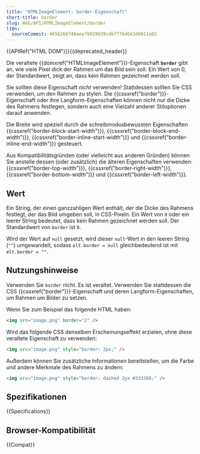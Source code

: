 ```yaml
---
title: "HTMLImageElement: border-Eigenschaft"
short-title: border
slug: Web/API/HTMLImageElement/border
l10n:
  sourceCommit: 4656260748aea78929639c4bf776d643d9911a82
---
```


{{APIRef("HTML DOM")}}{{deprecated_header}}

Die veraltete {{domxref("HTMLImageElement")}}-Eigenschaft **`border`** gibt an, wie viele Pixel dick der Rahmen um das Bild sein soll. Ein Wert von 0, der Standardwert, zeigt an, dass kein Rahmen gezeichnet werden soll.

Sie sollten diese Eigenschaft _nicht_ verwenden! Stattdessen sollten Sie CSS verwenden, um den Rahmen zu stylen. Die {{cssxref("border")}}-Eigenschaft oder ihre Langform-Eigenschaften können nicht nur die Dicke des Rahmens festlegen, sondern auch eine Vielzahl anderer Stiloptionen darauf anwenden.

Die Breite wird speziell durch die schreibmodusbewussten Eigenschaften {{cssxref("border-block-start-width")}}, {{cssxref("border-block-end-width")}}, {{cssxref("border-inline-start-width")}} und {{cssxref("border-inline-end-width")}} gesteuert.

Aus Kompatibilitätsgründen (oder vielleicht aus anderen Gründen) können Sie anstelle dessen (oder zusätzlich) die älteren Eigenschaften verwenden: {{cssxref("border-top-width")}}, {{cssxref("border-right-width")}}, {{cssxref("border-bottom-width")}} und {{cssxref("border-left-width")}}.

## Wert

Ein String, der einen ganzzahligen Wert enthält, der die Dicke des Rahmens festlegt, der das Bild umgeben soll, in CSS-Pixeln. Ein Wert von `0` oder ein leerer String bedeutet, dass kein Rahmen gezeichnet werden soll. Der Standardwert von `border` ist `0`.

Wird der Wert auf `null` gesetzt, wird dieser `null`-Wert in den leeren String (`""`) umgewandelt, sodass `elt.border = null` gleichbedeutend ist mit `elt.border = ""`.

## Nutzungshinweise

Verwenden Sie `border` nicht. Es ist veraltet. Verwenden Sie stattdessen die CSS {{cssxref("border")}}-Eigenschaft und deren Langform-Eigenschaften, um Rahmen um Bilder zu setzen.

Wenn Sie zum Beispiel das folgende HTML haben:

```html
<img src="image.png" border="2" />
```

Wird das folgende CSS denselben Erscheinungseffekt erzielen, ohne diese veraltete Eigenschaft zu verwenden:

```html
<img src="image.png" style="border: 2px;" />
```

Außerdem können Sie zusätzliche Informationen bereitstellen, um die Farbe und andere Merkmale des Rahmens zu ändern:

```html
<img src="image.png" style="border: dashed 2px #333388;" />
```

## Spezifikationen

{{Specifications}}

## Browser-Kompatibilität

{{Compat}}
